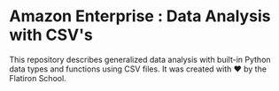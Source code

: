 # Amazon Enterprise : Data Analysis with CSV's

This repository describes generalized data analysis with built-in Python data types and functions using CSV files. It was created with ❤️ by the Flatiron School.
